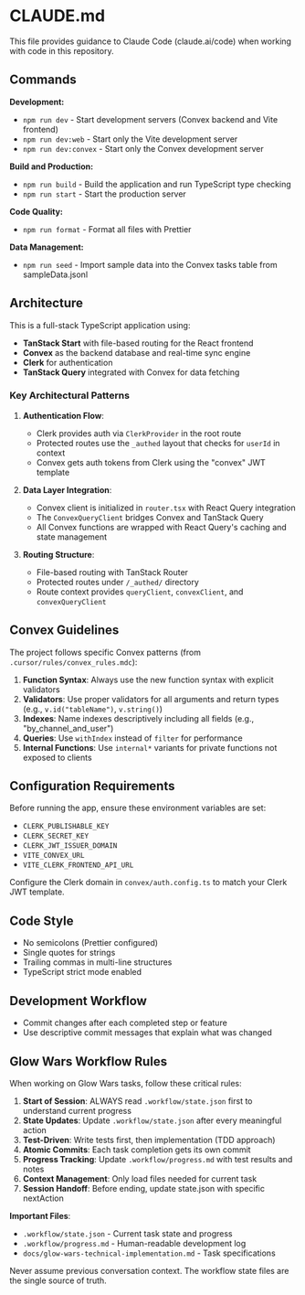 # CLAUDE.md

This file provides guidance to Claude Code (claude.ai/code) when working with code in this repository.

## Commands

**Development:**
- `npm run dev` - Start development servers (Convex backend and Vite frontend)
- `npm run dev:web` - Start only the Vite development server
- `npm run dev:convex` - Start only the Convex development server

**Build and Production:**
- `npm run build` - Build the application and run TypeScript type checking
- `npm run start` - Start the production server

**Code Quality:**
- `npm run format` - Format all files with Prettier

**Data Management:**
- `npm run seed` - Import sample data into the Convex tasks table from sampleData.jsonl

## Architecture

This is a full-stack TypeScript application using:
- **TanStack Start** with file-based routing for the React frontend
- **Convex** as the backend database and real-time sync engine
- **Clerk** for authentication
- **TanStack Query** integrated with Convex for data fetching

### Key Architectural Patterns

1. **Authentication Flow**: 
   - Clerk provides auth via `ClerkProvider` in the root route
   - Protected routes use the `_authed` layout that checks for `userId` in context
   - Convex gets auth tokens from Clerk using the "convex" JWT template

2. **Data Layer Integration**:
   - Convex client is initialized in `router.tsx` with React Query integration
   - The `ConvexQueryClient` bridges Convex and TanStack Query
   - All Convex functions are wrapped with React Query's caching and state management

3. **Routing Structure**:
   - File-based routing with TanStack Router
   - Protected routes under `/_authed/` directory
   - Route context provides `queryClient`, `convexClient`, and `convexQueryClient`

## Convex Guidelines

The project follows specific Convex patterns (from `.cursor/rules/convex_rules.mdc`):

1. **Function Syntax**: Always use the new function syntax with explicit validators
2. **Validators**: Use proper validators for all arguments and return types (e.g., `v.id("tableName")`, `v.string()`)
3. **Indexes**: Name indexes descriptively including all fields (e.g., "by_channel_and_user")
4. **Queries**: Use `withIndex` instead of `filter` for performance
5. **Internal Functions**: Use `internal*` variants for private functions not exposed to clients

## Configuration Requirements

Before running the app, ensure these environment variables are set:
- `CLERK_PUBLISHABLE_KEY`
- `CLERK_SECRET_KEY` 
- `CLERK_JWT_ISSUER_DOMAIN`
- `VITE_CONVEX_URL`
- `VITE_CLERK_FRONTEND_API_URL`

Configure the Clerk domain in `convex/auth.config.ts` to match your Clerk JWT template.

## Code Style

- No semicolons (Prettier configured)
- Single quotes for strings
- Trailing commas in multi-line structures
- TypeScript strict mode enabled

## Development Workflow

- Commit changes after each completed step or feature
- Use descriptive commit messages that explain what was changed

## Glow Wars Workflow Rules

When working on Glow Wars tasks, follow these critical rules:

1. **Start of Session**: ALWAYS read `.workflow/state.json` first to understand current progress
2. **State Updates**: Update `.workflow/state.json` after every meaningful action
3. **Test-Driven**: Write tests first, then implementation (TDD approach)
4. **Atomic Commits**: Each task completion gets its own commit
5. **Progress Tracking**: Update `.workflow/progress.md` with test results and notes
6. **Context Management**: Only load files needed for current task
7. **Session Handoff**: Before ending, update state.json with specific nextAction

**Important Files**:
- `.workflow/state.json` - Current task state and progress
- `.workflow/progress.md` - Human-readable development log
- `docs/glow-wars-technical-implementation.md` - Task specifications

Never assume previous conversation context. The workflow state files are the single source of truth.